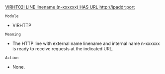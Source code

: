 [VIRHT02I LINE linename (n-xxxxxx) HAS URL http://ipaddr:port](https://virtel.readthedocs.io/en/latest/manuals/virtel/Virtel459MG/messages.html?highlight=VIRHT02I#VIRHT02I)

`Module`
- VIRHTTP

`Meaning`
- The HTTP line with external name linename and internal name n-xxxxxx is ready to receive requests at the indicated URL.

`Action`
- None.
